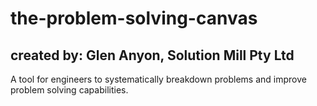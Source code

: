 # the-problem-solving-canvas
## created by: Glen Anyon, Solution Mill Pty Ltd
A tool for engineers to systematically breakdown problems and improve problem solving capabilities.
